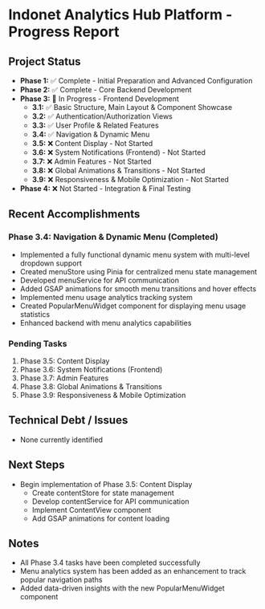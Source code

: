 # Indonet Analytics Hub Platform - Progress Report

## Project Status
- **Phase 1:** ✅ Complete - Initial Preparation and Advanced Configuration 
- **Phase 2:** ✅ Complete - Core Backend Development
- **Phase 3:** 🔄 In Progress - Frontend Development
  - **3.1:** ✅ Basic Structure, Main Layout & Component Showcase
  - **3.2:** ✅ Authentication/Authorization Views
  - **3.3:** ✅ User Profile & Related Features
  - **3.4:** ✅ Navigation & Dynamic Menu
  - **3.5:** ❌ Content Display - Not Started
  - **3.6:** ❌ System Notifications (Frontend) - Not Started
  - **3.7:** ❌ Admin Features - Not Started
  - **3.8:** ❌ Global Animations & Transitions - Not Started
  - **3.9:** ❌ Responsiveness & Mobile Optimization - Not Started
- **Phase 4:** ❌ Not Started - Integration & Final Testing

## Recent Accomplishments

### Phase 3.4: Navigation & Dynamic Menu (Completed)
- Implemented a fully functional dynamic menu system with multi-level dropdown support
- Created menuStore using Pinia for centralized menu state management
- Developed menuService for API communication
- Added GSAP animations for smooth menu transitions and hover effects
- Implemented menu usage analytics tracking system
- Created PopularMenuWidget component for displaying menu usage statistics
- Enhanced backend with menu analytics capabilities

### Pending Tasks
1. Phase 3.5: Content Display
2. Phase 3.6: System Notifications (Frontend)
3. Phase 3.7: Admin Features
4. Phase 3.8: Global Animations & Transitions
5. Phase 3.9: Responsiveness & Mobile Optimization

## Technical Debt / Issues
- None currently identified

## Next Steps
- Begin implementation of Phase 3.5: Content Display
  - Create contentStore for state management
  - Develop contentService for API communication
  - Implement ContentView component
  - Add GSAP animations for content loading

## Notes
- All Phase 3.4 tasks have been completed successfully
- Menu analytics system has been added as an enhancement to track popular navigation paths
- Added data-driven insights with the new PopularMenuWidget component
